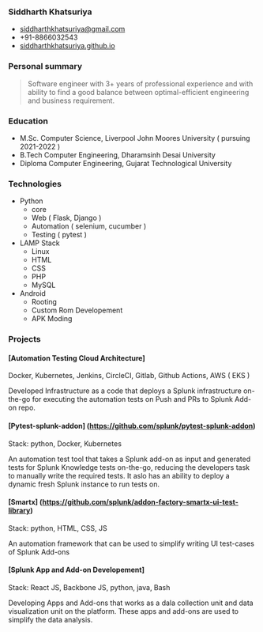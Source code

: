 ### Siddharth Khatsuriya
- [siddharthkhatsuriya@gmail.com](mailto:siddharthkhatsuriya@gmail.com)
- +91-8866032543
- [siddharthkhatsuriya.github.io](https://siddharthkhatsuriya.github.io)

### Personal summary

> Software engineer with 3+ years of professional experience and with ability to find a good balance between optimal-efficient engineering and business requirement.

### Education 

- M.Sc.    Computer Science, Liverpool John Moores University ( pursuing 2021-2022 )
- B.Tech   Computer Engineering, Dharamsinh Desai University
- Diploma  Computer Engineering, Gujarat Technological University

### Technologies

- Python
	- core
	- Web ( Flask, Django )
	- Automation ( selenium, cucumber )
	- Testing ( pytest )
- LAMP Stack
	- Linux
	- HTML
	- CSS
	- PHP
	- MySQL
- Android
	- Rooting
	- Custom Rom Developement
	- APK Moding

### Projects

#### [Automation Testing Cloud Architecture]
Docker, Kubernetes, Jenkins, CircleCI, Gitlab, Github Actions, AWS ( EKS )

Developed Infrastructure as a code that deploys a Splunk infrastructure on-the-go for executing the automation tests on Push and PRs to Splunk Add-on repo.

#### [Pytest-splunk-addon] (https://github.com/splunk/pytest-splunk-addon)
Stack: python, Docker, Kubernetes

An automation test tool that takes a Splunk add-on as input and generated tests for Splunk Knowledge tests on-the-go, reducing the developers task to manually write the required tests. It aslo has an ability to deploy a dynamic fresh Splunk instance to run tests on.

#### [Smartx] (https://github.com/splunk/addon-factory-smartx-ui-test-library)
Stack: python, HTML, CSS, JS

An automation framework that can be used to simplify writing UI test-cases of Splunk Add-ons

#### [Splunk App and Add-on Developement]
Stack: React JS, Backbone JS, python, java, Bash

Developing Apps and Add-ons that works as a dala collection unit and data visualization unit on the platform. These apps and add-ons are used to simplify the data analysis.




